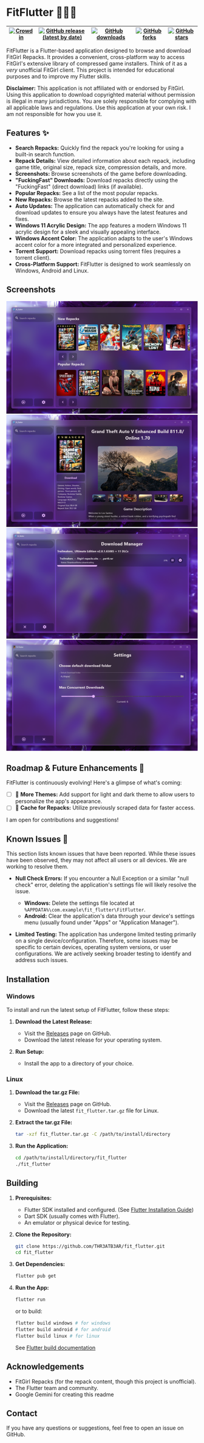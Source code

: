 # FitFlutter 🏋️‍♀️🦋

| [![Crowdin](https://badges.crowdin.net/fit-flutter/localized.svg)](https://crowdin.com/project/fit-flutter) | [![GitHub release (latest by date)](https://img.shields.io/github/v/release/THR3ATB3AR/fit_flutter)](https://github.com/THR3ATB3AR/fit_flutter/releases/latest) | [![GitHub downloads](https://img.shields.io/github/downloads/THR3ATB3AR/fit_flutter/latest/total)](https://github.com/THR3ATB3AR/fit_flutter/releases/latest) | [![GitHub forks](https://img.shields.io/github/forks/THR3ATB3AR/fit_flutter)](https://github.com/THR3ATB3AR/fit_flutter/forks) | [![GitHub stars](https://img.shields.io/github/stars/THR3ATB3AR/fit_flutter)](https://github.com/THR3ATB3AR/fit_flutter/stargazers) |
| ------------------------------------------------------------------------------------------------------ | ---------------------------------------------------------------------------------------------------------------------------------------------------------- | -------------------------------------------------------------------------------------------------------------------------------------------------------- | ------------------------------------------------------------------------------------------------------------------------- | ------------------------------------------------------------------------------------------------------------------------------ |

FitFlutter is a Flutter-based application designed to browse and download FitGirl Repacks.  It provides a convenient, cross-platform way to access FitGirl's extensive library of compressed game installers.  Think of it as a *very* unofficial FitGirl client.  This project is intended for educational purposes and to improve my Flutter skills.

**Disclaimer:**  This application is not affiliated with or endorsed by FitGirl.  Using this application to download copyrighted material without permission is illegal in many jurisdictions.  You are solely responsible for complying with all applicable laws and regulations.  Use this application at your own risk. I am not responsible for how you use it.

## Features ✨

* **Search Repacks:** Quickly find the repack you're looking for using a built-in search function.
* **Repack Details:** View detailed information about each repack, including game title, original size, repack size, compression details, and more.
* **Screenshots:**  Browse screenshots of the game before downloading.
* **"FuckingFast" Downloads:** Download repacks directly using the "FuckingFast" (direct download) links (if available).
* **Popular Repacks:** See a list of the most popular repacks.
* **New Repacks:**  Browse the latest repacks added to the site.
* **Auto Updates:** The application can automatically check for and download updates to ensure you always have the latest features and fixes.
* **Windows 11 Acrylic Design:** The app features a modern Windows 11 acrylic design for a sleek and visually appealing interface.
* **Windows Accent Color:** The application adapts to the user's Windows accent color for a more integrated and personalized experience.
* **Torrent Support:** Download repacks using torrent files (requires a torrent client).
* **Cross-Platform Support:** FitFlutter is designed to work seamlessly on Windows, Android and Linux.

## Screenshots

![Alt text](images/readme/1.png?raw=true "Home Page")
![Alt text](images/readme/2.png?raw=true "Repack Info")
![Alt text](images/readme/3.png?raw=true "Repack Screenshots")
![Alt text](images/readme/4.png?raw=true "Repack Search")

## Roadmap & Future Enhancements 🚀

FitFlutter is continuously evolving!  Here's a glimpse of what's coming:

* [ ] 🎨 **More Themes:** Add support for light and dark theme to allow users to personalize the app's appearance.
* [ ] 🔄️ **Cache for Repacks:**  Utilize previously scraped data for faster access.

I am open for contributions and suggestions!

## Known Issues 🐛

This section lists known issues that have been reported.  While these issues have been observed, they may not affect all users or all devices.  We are working to resolve them.

* **Null Check Errors:**  If you encounter a Null Exception or a similar "null check" error, deleting the application's settings file will likely resolve the issue.

  * **Windows:** Delete the settings file located at `%APPDATA%\com.example\fit_flutter\FitFlutter`.
  * **Android:** Clear the application's data through your device's settings menu (usually found under "Apps" or "Application Manager").
* **Limited Testing:** The application has undergone limited testing primarily on a single device/configuration.  Therefore, some issues may be specific to certain devices, operating system versions, or user configurations.  We are actively seeking broader testing to identify and address such issues.

## Installation

### Windows

To install and run the latest setup of FitFlutter, follow these steps:

1. **Download the Latest Release:**

   * Visit the [Releases](https://github.com/THR3ATB3AR/fit_flutter/releases/latest) page on GitHub.
   * Download the latest release for your operating system.
2. **Run Setup:**

   * Install the app to a directory of your choice.

### Linux

1. **Download the tar.gz File:**

   * Visit the [Releases](https://github.com/THR3ATB3AR/fit_flutter/releases/latest) page on GitHub.
   * Download the latest `fit_flutter.tar.gz` file for Linux.
2. **Extract the tar.gz File:**

   ```bash
   tar -xzf fit_flutter.tar.gz -C /path/to/install/directory
   ```

3. **Run the Application:**

   ```bash
   cd /path/to/install/directory/fit_flutter
   ./fit_flutter
   ```

## Building

1. **Prerequisites:**

   * Flutter SDK installed and configured. (See [Flutter Installation Guide](https://docs.flutter.dev/get-started/install))
   * Dart SDK (usually comes with Flutter).
   * An emulator or physical device for testing.
2. **Clone the Repository:**

   ```bash
   git clone https://github.com/THR3ATB3AR/fit_flutter.git
   cd fit_flutter
   ```

3. **Get Dependencies:**

   ```bash
   flutter pub get
   ```

4. **Run the App:**

   ```bash
   flutter run
   ```

   or to build:

   ```bash
   flutter build windows # for windows
   flutter build android # for android
   flutter build linux # for linux
   ```

   See [Flutter build documentation](https://docs.flutter.dev/deployment/build-guides)

## Acknowledgements

* FitGirl Repacks (for the repack content, though this project is unofficial).
* The Flutter team and community.
* Google Gemini for creating this readme

## Contact

If you have any questions or suggestions, feel free to open an issue on GitHub.
